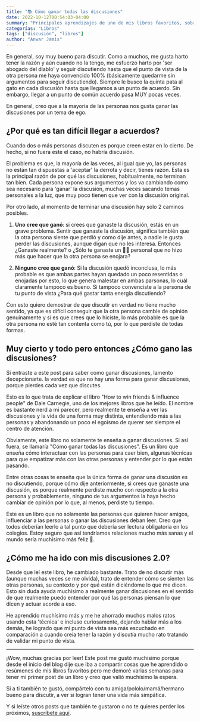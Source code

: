 ```yaml
---
title: "📚 Cómo ganar todas las discusiones"
date: 2022-10-12T00:54:03-04:00
summary: "Principales aprendizajes de uno de mis libros favoritos, sobre cómo ganar discusiones el 100% de las veces."
categorías: "Libros"
tags: ["discusión", "libros"]
author: "Anwar Jamis"
---
```

En general, soy muy bueno para discutir. Como a muchos, me gusta harto tener la razón y aún cuando no la tengo, me esfuerzo harto por 'ser abogado del diablo' y seguir discutiendo hasta que el punto de vista de la otra persona me haya convencido 100% (básicamente quedarme sin argumentos para seguir discutiendo). Siempre le busco la quinta pata al gato en cada discusión hasta que llegamos a un punto de acuerdo. Sin embargo, llegar a un punto de común acuerdo pasa MUY pocas veces.

En general, creo que a la mayoría de las personas nos gusta ganar las discusiones por un tema de ego.

## ¿Por qué es tan difícil llegar a acuerdos?

Cuando dos o más personas discuten es porque creen estar en lo cierto. De hecho, si no fuera este el caso, no habría discusión.

El problema es que, la mayoría de las veces, al igual que yo, las personas no están tan dispuestas a 'aceptar' la derrota y decir, tienes razón. Esta es la principal razón de por qué las discusiones, habitualmente, no terminan tan bien. Cada persona expone sus argumentos y los va cambiando como sea necesario para 'ganar' la discusión, muchas veces sacando temas personales a la luz, que muy poco tienen que ver con la discusión original.

Por otro lado, al momento de terminar una discusión hay solo 2 caminos posibles.

1. **Uno cree que ganó**: si crees que ganaste la discusión, estás en un grave problema. Sentir que ganaste la discusión, significa también que la otra persona siente que perdió y como dije antes, a nadie le gusta perder las discusiones, aunque digan que no les interesa. Entonces ¿Ganaste realmente? o ¿Sólo te ganaste un 👍🏽 personal que no hizo más que hacer que la otra persona se enojara?

2. **Ninguno cree que ganó**: Si la discusión quedó inconclusa, lo más probable es que ambas partes hayan quedado un poco resentidas o enojadas por esto, lo que genera malestar en ambas parsonas, lo cuál claramente tampoco es bueno. Si tampoco convenciste a la persona de tu punto de vista ¿Para qué gastar tanta energía discutiendo?

Con esto quiero demostrar de que discutir en verdad no tiene mucho sentido, ya que es difícil conseguir que la otra persona cambie de opinión genuinamente y si es que crees que lo hiciste, lo más probable es que la otra persona no esté tan contenta como tú, por lo que perdiste de todas formas.

## Muy cierto y todo pero entonces ¿Cómo gano las discusiones?
Si entraste a este post para saber como ganar discusiones, lamento decepcionarte. la verdad es que no hay una forma para ganar discusiones, porque pierdes cada vez que discutes.

Esto es lo que trata de explicar el libro "How to win friends & influence people" de Dale Carnegie, uno de los mejores libros que he leído. El nombre es bastante nerd a mi parecer, pero realmente te enseña a ver las discusiones y la vida de una forma muy distinta, entendiendo más a las personas y abandonando un poco el egoísmo de querer ser siempre el centro de atención.

Obviamente, este libro no solamente te enseña a ganar discusiones. Si así fuera, se llamaría "Cómo ganar todas las discusiones". Es un libro que enseña cómo interactuar con las personas para caer bien, algunas técnicas para que empatizar más con las otras personas y entender por lo que están pasando.

Entre otras cosas te enseña que la única forma de ganar una discusión es no discutiendo, porque cómo dije anteriormente, si crees que ganaste una discusión, es porque realmente perdiste mucho con respecto a la otra persona y probablemente, ninguno de tus argumentos la haya hecho cambiar de opinión por lo que, al menos, perdiste tu tiempo.

Este es un libro que no solamente las personas que quieren hacer amigos, influenciar a las personas o ganar las discusiones deban leer. Creo que todos deberían leerlo a tal punto que debería ser lectura obligatoria en los colegios. Estoy seguro que así tendríamos relaciones mucho más sanas y el mundo sería muchísimo más feliz 🌈.

## ¿Cómo me ha ido con mis discusiones 2.0?
Desde que leí este libro, he cambiado bastante. Trato de no discutir más (aunque muchas veces se me olvida), trato de entender cómo se sienten las otras personas, su contexto y por qué están diciéndome lo que me dicen. Esto sin duda ayuda muchísimo a realmente ganar discusiones en el sentido de que realmente puedo entender por qué las personas piensan lo que dicen y actuar acorde a eso.

He aprendido muchísimo más y me he ahorrado muchos malos ratos usando esta 'técnica' e incluso curiosamente, dejando hablar más a los demás, he logrado que mi punto de vista sea más escuchado en comparación a cuando creía tener la razón y discutía mucho rato tratando de validar mi punto de vista.

---
¡Wow, muchas gracias por leer! Este post me gustó muchísimo porque desde el inicio del blog dije que iba a compartir cosas que he aprendido o resúmenes de mis libros favoritos pero me demoré varias semanas para tener mi primer post de un libro y creo que valió muchísimo la espera.

Si a ti también te gustó, compártelo con tu amiga/pololo/mamá/hermano bueno para discutir, a ver si logran tener una vida más simpática.

Y si leíste otros posts que también te gustaron o no te quieres perder los próximos, [suscríbete aquí](https://www.anwarjamis.com/subscription/).
